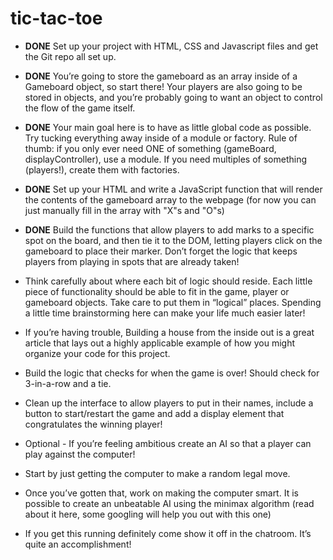 # tic-tac-toe

* **DONE** Set up your project with HTML, CSS and Javascript files and get the Git repo all set up.

* **DONE** You’re going to store the gameboard as an array inside of a Gameboard object, so start there! Your players are also going to be stored in objects, and you’re probably going to want an object to control the flow of the game itself.

* **DONE** Your main goal here is to have as little global code as possible. Try tucking everything away inside of a module or factory. Rule of thumb: if you only ever need ONE of something (gameBoard, displayController), use a module. If you need multiples of something (players!), create them with factories.

* **DONE** Set up your HTML and write a JavaScript function that will render the contents of the gameboard array to the webpage (for now you can just manually fill in the array with "X"s and "O"s)

* **DONE** Build the functions that allow players to add marks to a specific spot on the board, and then tie it to the DOM, letting players click on the gameboard to place their marker. Don’t forget the logic that keeps players from playing in spots that are already taken!

* Think carefully about where each bit of logic should reside. Each little piece of functionality should be able to fit in the game, player or gameboard objects. Take care to put them in “logical” places. Spending a little time brainstorming here can make your life much easier later!

* If you’re having trouble, Building a house from the inside out is a great article that lays out a highly applicable example of how you might organize your code for this project.

* Build the logic that checks for when the game is over! Should check for 3-in-a-row and a tie.

* Clean up the interface to allow players to put in their names, include a button to start/restart the game and add a display element that congratulates the winning player!

* Optional - If you’re feeling ambitious create an AI so that a player can play against the computer!

* Start by just getting the computer to make a random legal move.

* Once you’ve gotten that, work on making the computer smart. It is possible to create an unbeatable AI using the minimax algorithm (read about it here, some googling will help you out with this one)

* If you get this running definitely come show it off in the chatroom. It’s quite an accomplishment!